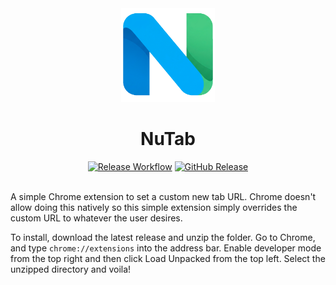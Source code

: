<div align="center">
  <img src=".github/assets/logo-small.png" alt="NuTab Logo" width="150">
  <h1>NuTab</h1>

  <a href="https://github.com/tanq16/nutab/actions/workflows/release.yml"><img alt="Release Workflow" src="https://github.com/tanq16/nutab/actions/workflows/release.yml/badge.svg"></a>&nbsp;<a href="https://github.com/Tanq16/nutab/releases"><img alt="GitHub Release" src="https://img.shields.io/github/v/release/tanq16/nutab"></a><br><br>
</div>

A simple Chrome extension to set a custom new tab URL. Chrome doesn't allow doing this natively so this simple extension simply overrides the custom URL to whatever the user desires.

To install, download the latest release and unzip the folder. Go to Chrome, and type `chrome://extensions` into the address bar. Enable developer mode from the top right and then click Load Unpacked from the top left. Select the unzipped directory and voila!
